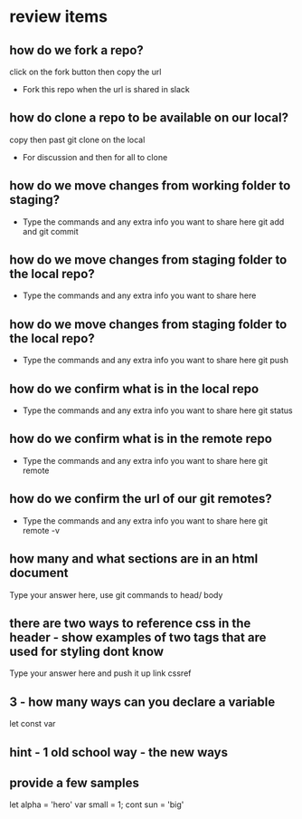 # review items
## how do we fork a repo? 
click on the fork button then copy the url 
- Fork this repo when the url is shared in slack
## how do clone a repo to be available on our local?
copy then past git clone on the local
- For discussion and then for all to clone
## how do we move changes from working folder to staging?
- Type the commands and any extra info you want to share here
git add and git commit
## how do we move changes from staging folder to the local repo?
- Type the commands and any extra info you want to share here
## how do we move changes from staging folder to the local repo?
- Type the commands and any extra info you want to share here
git push
## how do we confirm what is in the local repo
- Type the commands and any extra info you want to share here
git status 
## how do we confirm what is in the remote repo
- Type the commands and any extra info you want to share here
git remote
## how do we confirm the url of our git remotes?
- Type the commands and any extra info you want to share here
git remote -v
## how many and what sections are in an html document
Type your answer here, use git commands to 
head/ body
## there are two ways to reference css in the header - show examples of two tags that are used for styling dont know 
Type your answer here and push it up
link cssref
## 3 - how many ways can you declare a variable
let const var 
## hint - 1 old school way - the new ways
## provide a few samples
let alpha = 'hero'
var small = 1;
cont sun = 'big'
